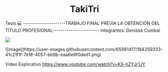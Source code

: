 <h1 align="center">TakiTri </h1>

Tesis 💻
---------------------TRABAJO FINAL PREVIA LA OBTENCIÓN DEL TÍTULO PROFESIONAL-----------------------
Integrantes: 
Denisse Cumbal
   <p align="left">
   <img src="https://img.shields.io/badge/Tesis-EN%20Frontend-green">
   </p>
![image](https://user-images.githubusercontent.com/65981417/184259333-41c21f1f-7e18-4057-bb9b-eaa6e6f0ded1.png)


 
Video Explicativo
https://www.youtube.com/watch?v=KX-hZYJr1JY

